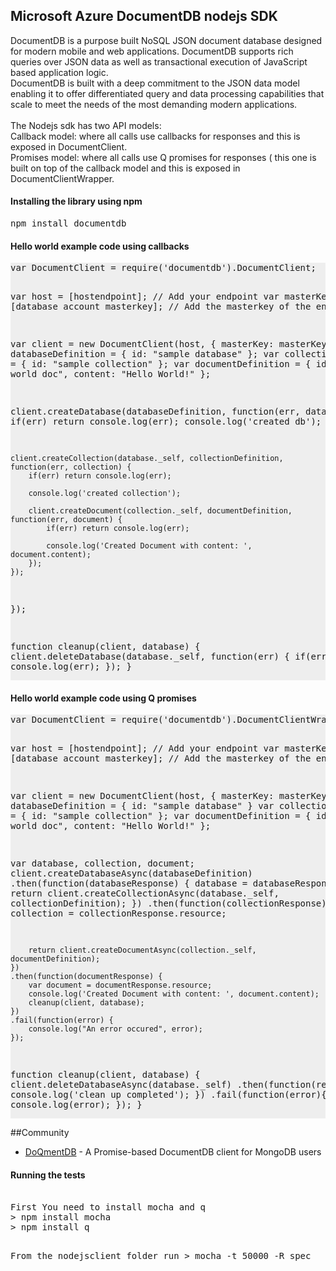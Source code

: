 <html>
    <body>
        <h2>Microsoft Azure DocumentDB nodejs SDK</h2>
        <p>
            DocumentDB is a purpose built NoSQL JSON document database designed for modern mobile and web applications. DocumentDB supports rich queries over JSON data as well as 
            transactional execution of JavaScript based application logic. <br>
			DocumentDB is built with a deep commitment to the JSON data model enabling it to offer differentiated query and data 
            processing capabilities that scale to meet the needs of the most demanding modern applications. <br><br>
            The Nodejs sdk has two API models: <br>
		Callback model: where all calls use callbacks for responses and this is exposed in DocumentClient. <br>
		Promises model: where all calls use Q promises for responses ( this one is built on top of the callback model and this is exposed in DocumentClientWrapper.
        </p>
		<h4>Installing the library using npm</h4>
		<p><pre>npm install documentdb</pre></p>
		<h4>Hello world example code using callbacks</h4>
<p><pre style="background-color:#eee">
var DocumentClient = require('documentdb').DocumentClient;

var host = [hostendpoint];                     // Add your endpoint
var masterKey = [database account masterkey];  // Add the masterkey of the endpoint

var client = new DocumentClient(host, { masterKey: masterKey });
var databaseDefinition = { id: "sample database" };
var collectionDefinition = { id: "sample collection" };
var documentDefinition = { id: "hello world doc", content: "Hello World!" };

client.createDatabase(databaseDefinition, function(err, database) {
    if(err) return console.log(err);
    console.log('created db');
	
	client.createCollection(database._self, collectionDefinition, function(err, collection) {
        if(err) return console.log(err);
		
        console.log('created collection');
        
        client.createDocument(collection._self, documentDefinition, function(err, document) {
            if(err) return console.log(err);
			
            console.log('Created Document with content: ', document.content);
        });
    });
});

function cleanup(client, database) {
    client.deleteDatabase(database._self, function(err) {
        if(err) console.log(err);
    });
}
</pre></p>
<h4>Hello world example code using Q promises</h4>
<p><pre  style="background-color:#eee">
var DocumentClient = require('documentdb').DocumentClientWrapper;

var host = [hostendpoint];                    // Add your endpoint
var masterKey = [database account masterkey]; // Add the masterkey of the endpoint

var client = new DocumentClient(host, { masterKey: masterKey });
var databaseDefinition = { id: "sample database" }
var collectionDefinition = { id: "sample collection" };
var documentDefinition = { id: "hello world doc", content: "Hello World!" };

var database, collection, document;
client.createDatabaseAsync(databaseDefinition)
    .then(function(databaseResponse) {
        database = databaseResponse.resource;
        return client.createCollectionAsync(database._self, collectionDefinition);
    })
    .then(function(collectionResponse) {
        collection = collectionResponse.resource;
        
        return client.createDocumentAsync(collection._self, documentDefinition);
    })
	.then(function(documentResponse) {
		var document = documentResponse.resource;
		console.log('Created Document with content: ', document.content);
        cleanup(client, database);
	})
    .fail(function(error) {
        console.log("An error occured", error);
    });
 
function cleanup(client, database) {
    client.deleteDatabaseAsync(database._self)
        .then(function(response) {
            console.log('clean up completed');
        })
        .fail(function(error){
            console.log(error);
        });
}
        </pre></p>    

##Community
- [DoQmentDB](https://github.com/a8m/doqmentdb) - A Promise-based DocumentDB client for MongoDB users

<h4>Running the tests</h4>
<p><pre>  
First You need to install mocha and q
&gt; npm install mocha
&gt; npm install q

From the nodejsclient folder run 
&gt; mocha -t 50000 -R spec
</p></pre>
    </body>
</html>
